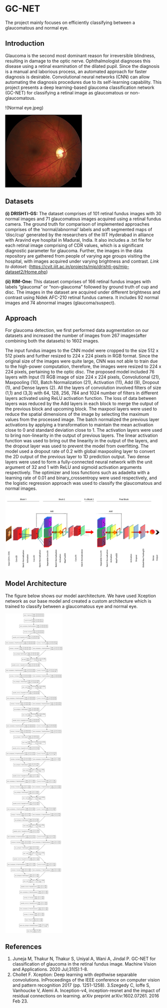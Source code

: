 # GC-NET
The project mainly focuses on efficiently classifying between a glaucomatous and normal eye.

## Introduction

Glaucoma is the second most dominant reason for irreversible blindness, resulting in damage to the optic nerve. Ophthalmologist diagnoses this disease using a retinal examination of the dilated pupil. Since the diagnosis is a manual and laborious process, an automated approach for faster diagnosis is desirable. Convolutional neural networks (CNN) can allow automating the diagnosis procedures due to its self-learning capability.  This project presents a deep learning-based glaucoma classification network (GC-NET) for classifying a retinal image as glaucomatous or non-glaucomatous.

!(Normal eye.jpeg) 

![**Glaucomatous eye**](Glaucoma.jpg)

## Datasets

**(i) DRISHTI-GS:** The dataset comprises of 101 retinal fundus images with 30 normal images and 71 glaucomatous images acquired using a retinal fundus camera. The ground truth for comparison of implemented approaches comprises of the ‘normal/abnormal’ labels and soft segmented maps of ‘disc/cup’ generated by the researchers of the IIIT Hyderabad in alliance with Aravind eye hospital in Madurai, India. It also includes a .txt file for each retinal image comprising of CDR values, which is a significant diagnostic parameter for glaucoma. Further, the images in the data repository are gathered from people of varying age groups visiting the hospital, with images acquired under varying brightness and contrast.
*Link to dataset:* (https://cvit.iiit.ac.in/projects/mip/drishti-gs/mip-dataset2/Home.php)

**(ii) RIM-One:** This dataset comprises of 166 retinal fundus images with labels “glaucoma” or “non-glaucoma” followed by ground truth of cup and disc. The images in the dataset are acquired under different brightness and contrast using Nidek AFC-210 retinal fundus camera. It includes 92 normal images and 74 abnormal images (glaucoma/suspect).

## Approach

For glaucoma detection, we first performed data augmentation on our datasets and increased the number of images from 267 images(after combining both the datasets) to 1602 images. 

The input fundus images to the CNN model were cropped to the size 512 x 512 pixels and further resized to 224 x 224 pixels in RGB format. Since the original size of the images were quite large, CNN was not able to train due to the high-power computation, therefore, the images were resized to 224 x 224 pixels, pertaining to the optic disc. The proposed model included 76 layers with Input (1) RGB image of size 224 x 224 pixels, Convolutional (21), Maxpooling (10), Batch Normalization (21), Activation (11), Add (9), Dropout (1), and Dense layers (2). All the layers of convolution involved filters of size (1,1) and (3,3) with 64, 128, 256, 784 and 1024 number of filters in different layers activated using ReLU activation function. The loss of data between layers was reduced by the Add layers in each block to merge the output of the previous block and upcoming block. The maxpool layers were used to reduce the spatial dimensions of the image by selecting the maximum values from the processed image. The batch normalized the previous layer activations by applying a transformation to maintain the mean activation close to 0 and standard deviation close to 1. The activation layers were used to bring non-linearity in the output of previous layers. The linear activation function was used to bring out the linearity in the output of the layers, and the dropout layer was used to prevent the model from overfitting. The model used a dropout rate of 0.2 with global maxpooling layer to convert the 2D output of the previous layer to 1D prediction output. Two dense layers were used to form a fully-connected neural network with the unit argument of 32 and 1 with ReLU and sigmoid activation arguments respectively. 
The optimizer and loss functions such as adadelta with a learning rate of 0.01 and binary_crossentropy were used respectively, and the logistic regression approach was used to classify the glaucomatous and normal images. 

![**Block Diagram**](CoG.png)

## Model Architecture

The figure below shows our model aarchitecture. We have used Xception network as our base model and created a custom architecture which is trained to classify between a glaucomatous eye and normal eye.

![**Architecture**](GC-NET.png)

## References

1. Juneja M, Thakur N, Thakur S, Uniyal A, Wani A, Jindal P. GC-NET for classification of glaucoma in the retinal fundus image. Machine Vision and Applications. 2020 Jul;31(5):1-8.
2. Chollet F. Xception: Deep learning with depthwise separable convolutions. InProceedings of the IEEE conference on computer vision and pattern recognition 2017 (pp. 1251-1258).
3.Szegedy C, Ioffe S, Vanhoucke V, Alemi A. Inception-v4, inception-resnet and the impact of residual connections on learning. arXiv preprint arXiv:1602.07261. 2016 Feb 23.

